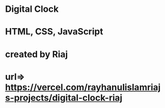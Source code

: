 # Digital Clock
# HTML, CSS, JavaScript
# created by Riaj
# url=> https://vercel.com/rayhanulislamriajs-projects/digital-clock-riaj
